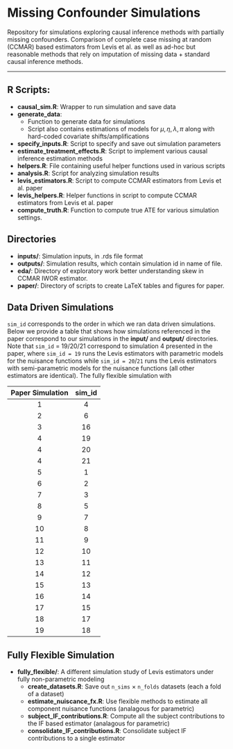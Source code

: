 # Missing Confounder Simulations

Repository for simulations exploring causal inference methods with partially missing confounders. Comparison of complete case missing at random (CCMAR) based estimators from Levis et al. as well as ad-hoc but reasonable methods that rely on imputation of missing data + standard causal inference methods. 

---

## R Scripts: 
* __causal_sim.R__: Wrapper to run simulation and save data
* __generate_data__: 
    * Function to generate data for simulations
    * Script also contains estimations of models for $\mu, \eta, \lambda, \pi$ along with hard-coded covariate shifts/amplifications
* __specify_inputs.R__: Script to specify and save out simulation parameters
* __estimate_treatment_effects.R__: Script to implement various causal inference estimation methods
* __helpers.R__: File containing useful helper functions used in various scripts
* __analysis.R__: Script for analyzing simulation results
* __levis_estimators.R__: Script to compute CCMAR estimators from Levis et al. paper
* __levis_helpers.R__: Helper functions in script to compute  CCMAR estimators from Levis et al. paper
* __compute_truth.R__: Function to compute true ATE for various simulation settings.


## Directories
* __inputs/__: Simulation inputs, in .rds file format
* __outputs/__: Simulation results, which contain simulation id in name of file.
* __eda/__: Directory of exploratory work better understanding skew in CCMAR IWOR estimator.
* __paper/__: Directory of scripts to create LaTeX tables and figures for paper.


## Data Driven Simulations
`sim_id` corresponds to the order in which we ran data driven simulations. Below we provide a table that shows how simulations referenced in the paper correspond to our simulations in the __input/__ and __output/__ directories. Note that `sim_id` = 19/20/21 correspond to simulation 4 presented in the paper, where `sim_id = 19` runs the Levis estimators with parametric models for the nuisance functions while `sim_id = 20`/`21` runs the Levis estimators with semi-parametric models for the nuisance functions (all other estimators are identical). The fully flexible simulation with 

| Paper Simulation | sim_id |
|:----------------:|:------:|
|        1         |   4    |
|        2         |   6    |
|        3         |   16   |
|        4         |   19   |
|        4         |   20   |
|        4         |   21   |
|        5         |   1    |
|        6         |   2    |
|        7         |   3    | 
|        8         |   5    |
|        9         |   7    |
|        10        |   8    |
|        11        |   9    |
|        12        |   10   |
|        13        |   11   |
|        14        |   12   |
|        15        |   13   |
|        16        |   14   |
|        17        |   15   |
|        18        |   17   |
|        19        |   18   |


## Fully Flexible Simulation
* __fully_flexible/__: A different simulation study of Levis estimators under fully non-parametric modeling
    * __create_datasets.R__: Save out `n_sims` $\times$ `n_folds` datasets (each a fold of a dataset)
    * __estimate_nuiscance_fx.R__: Use flexible methods to estimate all component nuisance functions (analagous for parametric)
    * __subject_IF_contributions.R__: Compute all the subject contributions to the IF based estimator (analagous for parametric)
    * __consolidate_IF_contributions.R__: Consolidate subject IF contributions to a single estimator
